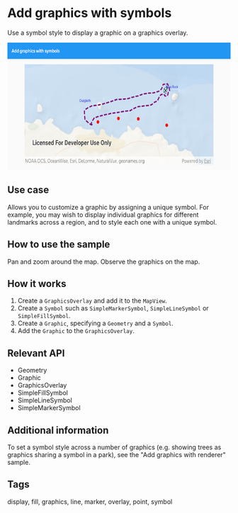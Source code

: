 # Add graphics with symbols

Use a symbol style to display a graphic on a graphics overlay.

![Add Graphics with Symbols App](add-graphics-with-symbols.png)

## Use case

Allows you to customize a graphic by assigning a unique symbol. For example, you may wish to display individual graphics for different landmarks across a region, and to style each one with a unique symbol.

## How to use the sample

Pan and zoom around the map. Observe the graphics on the map.

## How it works

1. Create a `GraphicsOverlay` and add it to the `MapView`.
1. Create a `Symbol` such as `SimpleMarkerSymbol`, `SimpleLineSymbol` or `SimpleFillSymbol`.
1. Create a `Graphic`, specifying a `Geometry` and a `Symbol`.
1. Add the `Graphic` to the `GraphicsOverlay`.

## Relevant API

* Geometry
* Graphic
* GraphicsOverlay
* SimpleFillSymbol
* SimpleLineSymbol
* SimpleMarkerSymbol

## Additional information

To set a symbol style across a number of graphics (e.g. showing trees as graphics sharing a symbol in a park), see the "Add graphics with renderer" sample.

## Tags

display, fill, graphics, line, marker, overlay, point, symbol

